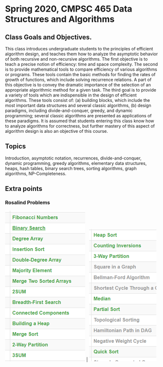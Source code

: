 # Spring 2020, CMPSC 465 Data Structures and Algorithms

## Class Goals and Objectives.
This class introduces undergraduate students to the principles of efficient algorithm design, and teaches them how to analyze the asymptotic behavior of both recursive and non-recursive algorithms. The first objective is to teach a precise notion of efficiency: time and space complexity. The second is to provide mathematical tools to compare efficiency of various algorithms or programs. These tools contain the basic methods for finding the rates of growth of functions, which include solving recurrence relations. A part of this objective is to convey the dramatic importance of the selection of an appropriate algorithmic method for a given task. The third goal is to provide a variety of tools which are indispensible in the design of efficient algorithms. These tools consist of: (a) building blocks, which include the most important data structures and several classic algorithms, (b) design paradigms, including divide-and-conquer, greedy, and dynamic programming; several classic algorithms are presented as applications of these paradigms. It is assumed that students entering this class know how to analyze algorithms for correctness, but further mastery of this aspect of algorithm design is also an objective of this course.

## Topics
Introduction, asymptotic notation, recurrences, divide-and-conquer, dynamic programming, greedy algorithms, elementary data structures, heaps, hash tables, binary search trees, sorting algorithms, graph algorithms, NP-Completeness.

## Extra points
### Rosalind Problems
![plot](465extra1.PNG) | ![plot](465extra2.PNG)
